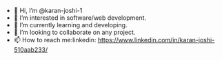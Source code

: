 - 👋 Hi, I’m @karan-joshi-1
- 👀 I’m interested in software/web development.
- 🌱 I’m currently learning and developing.
- 💞️ I’m looking to collaborate on any project.
- 📫 How to reach me:linkedin: https://www.linkedin.com/in/karan-joshi-510aab233/ 


<!---
karan-joshi-1/karan-joshi-1 is a ✨ special ✨ repository because its `README.md` (this file) appears on your GitHub profile.
You can click the Preview link to take a look at your changes.
--->
